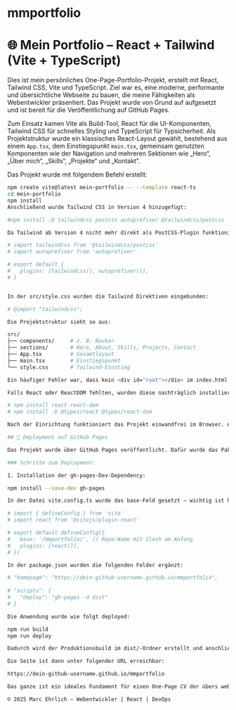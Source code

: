 # mmportfolio
# 🌐 Mein Portfolio – React + Tailwind (Vite + TypeScript)

Dies ist mein persönliches One-Page-Portfolio-Projekt, erstellt mit React, Tailwind CSS, Vite und TypeScript. Ziel war es, eine moderne, performante und übersichtliche Webseite zu bauen, die meine Fähigkeiten als Webentwickler präsentiert. Das Projekt wurde von Grund auf aufgesetzt und ist bereit für die Veröffentlichung auf GitHub Pages.

Zum Einsatz kamen Vite als Build-Tool, React für die UI-Komponenten, Tailwind CSS für schnelles Styling und TypeScript für Typsicherheit. Als Projektstruktur wurde ein klassisches React-Layout gewählt, bestehend aus einem `App.tsx`, dem Einstiegspunkt `main.tsx`, gemeinsam genutzten Komponenten wie der Navigation und mehreren Sektionen wie „Hero“, „Über mich“, „Skills“, „Projekte“ und „Kontakt“.

Das Projekt wurde mit folgendem Befehl erstellt:
```bash
npm create vite@latest mein-portfolio -- --template react-ts
cd mein-portfolio
npm install
Anschließend wurde Tailwind CSS in Version 4 hinzugefügt:

#npm install -D tailwindcss postcss autoprefixer @tailwindcss/postcss

Da Tailwind ab Version 4 nicht mehr direkt als PostCSS-Plugin funktioniert, wurde zusätzlich @tailwindcss/postcss installiert und die postcss.config.js wie folgt geändert:

# import tailwindcss from '@tailwindcss/postcss'
# import autoprefixer from 'autoprefixer'

# export default {
#   plugins: [tailwindcss(), autoprefixer()],
# }


In der src/style.css wurden die Tailwind Direktiven eingebunden:

# @import "tailwindcss";

Die Projektstruktur sieht so aus:

src/
├── components/     # z. B. Navbar
├── sections/       # Hero, About, Skills, Projects, Contact
├── App.tsx         # Gesamtlayout
├── main.tsx        # Einstiegspunkt
└── style.css       # Tailwind-Einstieg

Ein häufiger Fehler war, dass kein <div id="root"></div> im index.html vorhanden war. Dieser wurde ergänzt, damit main.tsx korrekt mounten kann.

Falls React oder ReactDOM fehlten, wurden diese nachträglich installiert:

# npm install react react-dom
# npm install -D @types/react @types/react-dom

Nach der Einrichtung funktioniert das Projekt einwandfrei im Browser. Alle Sektionen sind verbunden, die Navigation funktioniert, Tailwind-Klassen greifen wie gewünscht und das Layout ist responsiv.

## 🚀 Deployment auf GitHub Pages

Das Projekt wurde über GitHub Pages veröffentlicht. Dafür wurde das Paket `gh-pages` verwendet und das Projekt so konfiguriert, dass es über den `dist/`-Ordner veröffentlicht wird.

### Schritte zum Deployment:

1. Installation der gh-pages-Dev-Dependency:

npm install --save-dev gh-pages

In der Datei vite.config.ts wurde das base-Feld gesetzt – wichtig ist hier, dass der Name des GitHub-Repositories korrekt angegeben wird:

# import { defineConfig } from 'vite'
# import react from '@vitejs/plugin-react'

# export default defineConfig({
#   base: '/mmportfolio/', // Repo-Name mit Slash am Anfang
#   plugins: [react()],
# })

In der package.json wurden die folgenden Felder ergänzt:

# "homepage": "https://dein-github-username.github.io/mmportfolio",
 
# "scripts": {
#   "deploy": "gh-pages -d dist"
# }

Die Anwendung wurde wie folgt deployed:

npm run build
npm run deploy

Dadurch wird der Produktionsbuild im dist/-Ordner erstellt und anschließend automatisch auf den Branch gh-pages gepusht.

Die Seite ist dann unter folgender URL erreichbar:

https://dein-github-username.github.io/mmportfolio

Das ganze ist ein ideales Fundament für einen One-Page CV der übers web erreichbar ist!

© 2025 Marc Ehrlich – Webentwickler | React | DevOps









